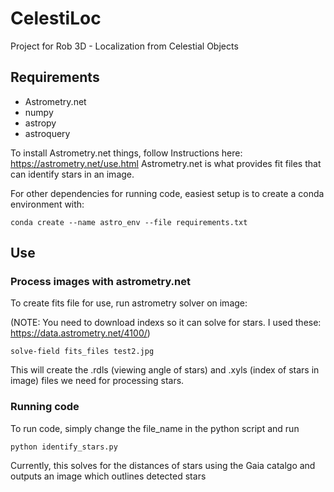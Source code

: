 # CelestiLoc
Project for Rob 3D - Localization from Celestial Objects

## Requirements
- Astrometry.net
- numpy
- astropy
- astroquery

To install Astrometry.net things, follow Instructions here: https://astrometry.net/use.html
Astrometry.net is what provides fit files that can identify stars in an image.


For other dependencies for running code, easiest setup is to create a conda environment with:
```
conda create --name astro_env --file requirements.txt
```

## Use

### Process images with astrometry.net

To create fits file for use, run astrometry solver on image:

(NOTE: You need to download indexs so it can solve for stars. I used these: https://data.astrometry.net/4100/)

```
solve-field fits_files test2.jpg
```

This will create the .rdls (viewing angle of stars) and .xyls (index of stars in image) files we need for processing stars.

### Running code

To run code, simply change the file_name in the python script and run
```
python identify_stars.py
```

Currently, this solves for the distances of stars using the Gaia catalgo and outputs an image which outlines detected stars